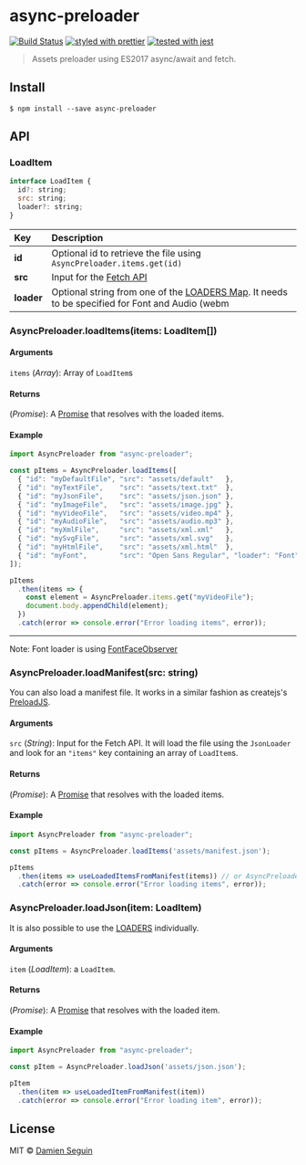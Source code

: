 # async-preloader

[![Build Status](https://travis-ci.org/dmnsgn/async-preloader.svg?branch=master)](https://travis-ci.org/dmnsgn/async-preloader)
[![styled with prettier](https://img.shields.io/badge/styled_with-prettier-ff69b4.svg)](https://github.com/prettier/prettier)
[![tested with jest](https://img.shields.io/badge/tested_with-jest-99424f.svg)](https://github.com/facebook/jest)


> Assets preloader using ES2017 async/await and fetch.

## Install

```
$ npm install --save async-preloader
```


## API

### LoadItem

```js
interface LoadItem {
  id?: string;
  src: string;
  loader?: string;
}
```

|Key|Description
|:---------|:---------|
|**id**|Optional id to retrieve the file using `AsyncPreloader.items.get(id)`|
|**src**|Input for the [Fetch API](https://developer.mozilla.org/en-US/docs/Web/API/Fetch_API)|
|**loader**|Optional string from one of the [LOADERS Map](https://github.com/dmnsgn/async-preloader/blob/master/src/index.js#L20). It needs to be specified for Font and Audio (webm|off). Otherwise the loader is inferred from the file extension or default to `Response.text()` if there is no extension.|


### AsyncPreloader.loadItems(items: LoadItem[])

#### Arguments

`items` (*Array*): Array of `LoadItem`s

#### Returns

(*Promise*): A [Promise](https://developer.mozilla.org/en-US/docs/Web/JavaScript/Reference/Global_Objects/Promise) that resolves with the loaded items.

#### Example

```js
import AsyncPreloader from "async-preloader";

const pItems = AsyncPreloader.loadItems([
  { "id": "myDefaultFile", "src": "assets/default"   },
  { "id": "myTextFile",    "src": "assets/text.txt"  },
  { "id": "myJsonFile",    "src": "assets/json.json" },
  { "id": "myImageFile",   "src": "assets/image.jpg" },
  { "id": "myVideoFile",   "src": "assets/video.mp4" },
  { "id": "myAudioFile",   "src": "assets/audio.mp3" },
  { "id": "myXmlFile",     "src": "assets/xml.xml"   },
  { "id": "mySvgFile",     "src": "assets/xml.svg"   },
  { "id": "myHtmlFile",    "src": "assets/xml.html"  },
  { "id": "myFont",        "src": "Open Sans Regular", "loader": "Font" }
]);

pItems
  .then(items => {
    const element = AsyncPreloader.items.get("myVideoFile");
    document.body.appendChild(element);
  })
  .catch(error => console.error("Error loading items", error));
```

---
Note: Font loader is using [FontFaceObserver](https://github.com/bramstein/fontfaceobserver)


### AsyncPreloader.loadManifest(src: string)

You can also load a manifest file. It works in a similar fashion as createjs's [PreloadJS](http://www.createjs.com/docs/preloadjs/classes/LoadQueue.html).

#### Arguments

`src` (*String*): Input for the Fetch API. It will load the file using the `JsonLoader` and look for an `"items"` key containing an array of `LoadItem`s.

#### Returns

(*Promise*): A [Promise](https://developer.mozilla.org/en-US/docs/Web/JavaScript/Reference/Global_Objects/Promise) that resolves with the loaded items.

#### Example

```js
import AsyncPreloader from "async-preloader";

const pItems = AsyncPreloader.loadItems('assets/manifest.json');

pItems
  .then(items => useLoadedItemsFromManifest(items)) // or AsyncPreloader.items.get(pathOrId)
  .catch(error => console.error("Error loading items", error));
```


### AsyncPreloader.loadJson(item: LoadItem)

It is also possible to use the [LOADERS](https://github.com/dmnsgn/async-preloader/blob/master/src/index.js#L20) individually.

#### Arguments

`item` (*LoadItem*): a `LoadItem`.

#### Returns

(*Promise*): A [Promise](https://developer.mozilla.org/en-US/docs/Web/JavaScript/Reference/Global_Objects/Promise) that resolves with the loaded item.

#### Example

```js
import AsyncPreloader from "async-preloader";

const pItem = AsyncPreloader.loadJson('assets/json.json');

pItem
  .then(item => useLoadedItemFromManifest(item))
  .catch(error => console.error("Error loading item", error));
```


## License

MIT © [Damien Seguin](https://github.com/dmnsgn)
